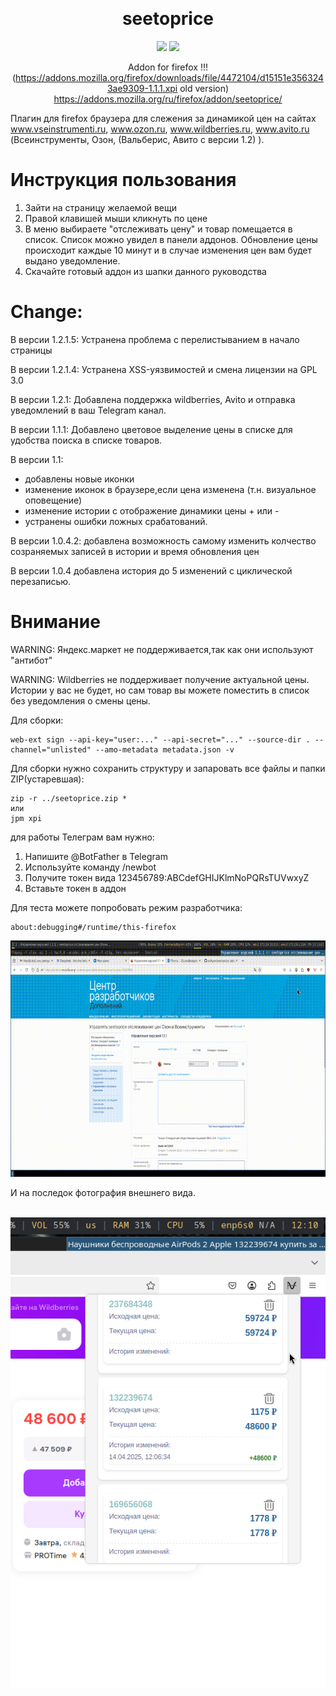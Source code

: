 <a name="readme-top"></a>
<div align="center">
    
<br>
    
# seetoprice

<!-- SHIELD GROUP -->

[![][github-stars-shield]][github-stars-link]
[![][github-license-shield]][github-license-shield]<br/>

Addon for firefox !!! (https://addons.mozilla.org/firefox/downloads/file/4472104/d15151e3563243ae9309-1.1.1.xpi old version) 
https://addons.mozilla.org/ru/firefox/addon/seetoprice/

<a name="readme-left"></a>
<div align="left">

Плагин для firefox браузера для слежения за динамикой цен на сайтах www.vseinstrumenti.ru,  www.ozon.ru, www.wildberries.ru,  www.avito.ru (Всеинструменты, Озон, (Вальберис, Авито с версии 1.2) ). 

# Инструкция пользования 

1) Зайти на страницу желаемой вещи
2) Правой клавишей мыши кликнуть по цене
3) В меню выбираете "отслеживать цену" и товар помещается в список. Список можно увидел в панели аддонов. Обновление цены происходит каждые 10 минут и в случае изменения цен вам будет выдано уведомление.
4) Скачайте готовый аддон из шапки данного руководства

# Change:

В версии 1.2.1.5: Устранена проблема с перелистыванием в начало страницы

В версии 1.2.1.4: Устранена XSS-уязвимостей и смена лицензии на GPL 3.0

В версии 1.2.1: Добавлена поддержка wildberries, Avito и отправка уведомлений в ваш Telegram канал.
  
В версии 1.1.1: Добавлено цветовое выделение цены в списке для удобства поиска в списке товаров.

В версии 1.1:
   - добавлены новые иконки
   - изменение иконок в браузере,если цена изменена (т.н. визуальное оповещение)
   - изменение истории с отображение динамики цены + или - 
   - устранены ошибки ложных срабатований.
     
В версии 1.0.4.2: добавлена возможность  самому изменить колчество созраняемых записей в истории и время обновления цен

В версии 1.0.4 добавлена история до 5 изменений с циклической перезаписью.

# Внимание

WARNING: Яндекс.маркет не поддерживается,так как они используют "антибот"

WARNING: Wildberries не поддерживает получение актуальной цены. Истории у вас не будет, но сам товар вы можете поместить в список без уведомления о смены цены.


Для сборки:

```
web-ext sign --api-key="user:..." --api-secret="..." --source-dir . --channel="unlisted" --amo-metadata metadata.json -v
```

Для сборки нужно сохранить структуру и запаровать все файлы и папки ZIP(устаревшая): 

```
zip -r ../seetoprice.zip *
или
jpm xpi
```

для работы Телеграм вам нужно:
1) Напишите @BotFather в Telegram
2) Используйте команду /newbot
3) Получите токен вида 123456789:ABCdefGHIJKlmNoPQRsTUVwxyZ
4) Вставьте токен в аддон


Для теста можете попробовать режим разработчика:
```
about:debugging#/runtime/this-firefox
```
<img src="https://github.com/oditynet/seetoprice/blob/main/video.gif" title="example" width="800" />

<!-- SHIELDS GROUP -->

[github-stars-shield]: https://img.shields.io/github/stars/oditynet/seetoprice?style=flat-square&logo=github&labelColor=black&color=508CF9
[github-stars-link]: https://github.com/oditynet/seetoprice/stargazers
[github-license-shield]: https://img.shields.io/github/license/oditynet/seetoprice?style=flat-square&logo=github&labelColor=black&color=508CF9

И на последок фотография внешнего вида.

<br>

<img src="https://github.com/oditynet/seetoprice/blob/main/screen2.png" title="1.0.4" width="800" />
